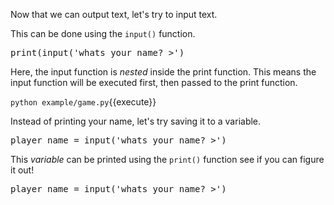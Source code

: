Now that we can output text, let's try to input text.

This can be done using the `input()` function.

<pre class="file" data-filename="game.py" data-target="insert"  data-marker="say_hello();">print(input('whats your name? >')</pre>

Here, the input function is _nested_ inside the print function. This means the input function will be executed first, then passed to the print function.

`python example/game.py`{{execute}} 

Instead of printing your name, let's try saving it to a variable.

<pre class="file" data-filename="game.py" data-target="insert"  data-marker="print(input('whats your name? >')">player_name = input('whats your name? >')</pre>

This _variable_ can be printed using the `print()` function see if you can figure it out!

<pre class="file" data-filename="game.py" data-target="append"  data-marker="print(input('whats your name? >')">player_name = input('whats your name? >')</pre>

